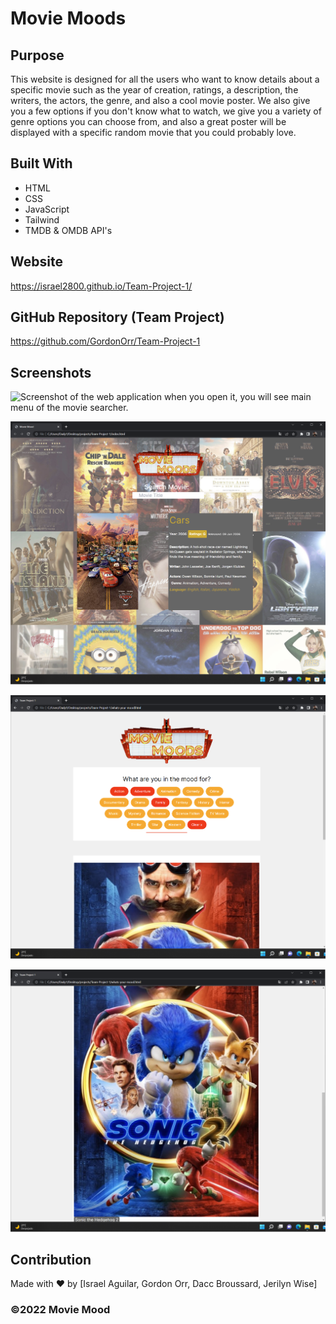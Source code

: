 # Movie Moods

## Purpose
This website is designed for all the users who want to know details about a specific movie such as the year of creation, ratings, a description, the writers, the actors, the genre, and also a cool movie poster. We also give you a few options if you don't know what to watch, we give you a variety of genre options you can choose from, and also a great poster will be displayed with a specific random movie that you could probably love.

## Built With
* HTML
* CSS 
* JavaScript
* Tailwind
* TMDB & OMDB API's

## Website
https://israel2800.github.io/Team-Project-1/

## GitHub Repository (Team Project)
https://github.com/GordonOrr/Team-Project-1 

## Screenshots
![Screenshot of the web application when you open it, you will see main menu of the movie searcher.](assets/images/screenshot-1.png)

![Screenshot of the web application with an example of searching for a movie](assets/images/screenshot-2.png)

![Screenshot of the web application with an example of searching for a movie recommendation](assets/images/screenshot-3.png)

![Screenshot of the web application with an example of searching for a movie recommendation displayed as a poster](assets/images/screenshot-4.png)

## Contribution
Made with ❤️ by [Israel Aguilar, Gordon Orr, Dacc Broussard, Jerilyn Wise]

### ©️2022 Movie Mood
